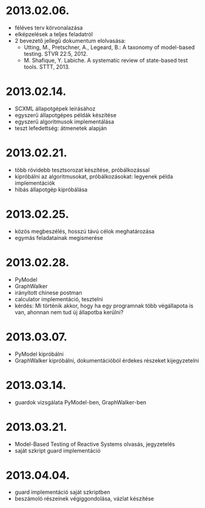 # 2013.02.06.

* féléves terv körvonalazása
* elképzelések a teljes feladatról
* 2 bevezető jellegű dokumentum elolvasása:
  * Utting, M., Pretschner, A., Legeard, B.: A taxonomy of model-based testing. STVR 22:5, 2012.
  * M. Shafique, Y. Labiche. A systematic review of state-based test tools. STTT, 2013.

# 2013.02.14.

* SCXML állapotgépek leírásához
* egyszerű állapotgépes példák készítése
* egyszerű algoritmusok implementálása
* teszt lefedettség: átmenetek alapján

# 2013.02.21.

* több rövidebb tesztsorozat készítése, próbálkozással
* kipróbálni az algoritmusokat, próbálkozásokat: legyenek példa implementációk
* hibás állapotgép kipróbálása

# 2013.02.25.

* közös megbeszélés, hosszú távú célok meghatározása
* egymás feladatainak megismerése

# 2013.02.28.

* PyModel
* GraphWalker
* irányított chinese postman
* calculator implementáció, tesztelni
* kérdés: Mi történik akkor, hogy ha egy programnak több végállapota is van, ahonnan nem tud új állapotba kerülni?

# 2013.03.07.

* PyModel kipróbálni
* GraphWalker kipróbálni, dokumentációból érdekes részeket kijegyzetelni

# 2013.03.14.

* guardok vizsgálata PyModel-ben, GraphWalker-ben

# 2013.03.21.

* Model-Based Testing of Reactive Systems olvasás, jegyzetelés
* saját szkript guard implementáció

# 2013.04.04.

* guard implementáció saját szkriptben
* beszámoló részeinek végiggondolása, vázlat készítése
